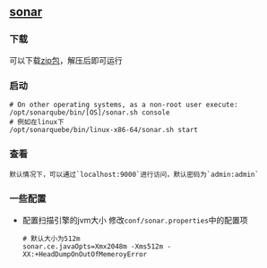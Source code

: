 
## [sonar](https://www.sonarqube.org/)

###  下载

可以下载[zip包](https://www.sonarqube.org/downloads/)，解压后即可运行

### 启动

```shell
# On other operating systems, as a non-root user execute:
/opt/sonarqube/bin/[OS]/sonar.sh console
# 例如在linux下
/opt/sonarquebe/bin/linux-x86-64/sonar.sh start
```
	
###  查看
	默认情况下，可以通过`localhost:9000`进行访问，默认密码为`admin:admin`
	
### 一些配置

- 配置扫描引擎的jvm大小
	修改`conf/sonar.properties`中的配置项
	```properties
	# 默认大小为512m
	sonar.ce.javaOpts=Xmx2048m -Xms512m -XX:+HeadDumpOnOutOfMemeroyError
	```